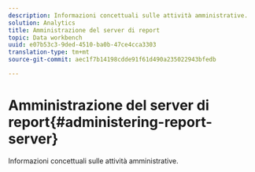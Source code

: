 ```yaml
---
description: Informazioni concettuali sulle attività amministrative.
solution: Analytics
title: Amministrazione del server di report
topic: Data workbench
uuid: e07b53c3-9ded-4510-ba0b-47ce4cca3303
translation-type: tm+mt
source-git-commit: aec1f7b14198cdde91f61d490a235022943bfedb

---
```



# Amministrazione del server di report{#administering-report-server}

Informazioni concettuali sulle attività amministrative.

